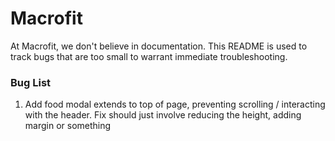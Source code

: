 # Macrofit
At Macrofit, we don't believe in documentation. This README is used to track bugs that are too small to warrant immediate troubleshooting.

### Bug List
1. Add food modal extends to top of page, preventing scrolling / interacting with the header. Fix should just involve reducing the height, adding margin or something